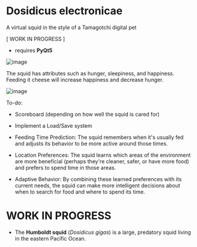 # Dosidicus electronicae
A virtual squid in the style of a Tamagotchi digital pet

[ WORK IN PROGRESS ]

* requires **PyQt5**

![image](https://github.com/ViciousSquid/Dosidicus/assets/161540961/61ffc2e5-b69c-40d4-8a2f-e27c275dfc61)



The squid has attributes such as hunger, sleepiness, and happiness.  
Feeding it cheese will increase happiness and decrease hunger.

![image](https://github.com/ViciousSquid/Dosidicus/assets/161540961/f2b468c8-e6a7-46bd-8948-8098cb23aa3a)


To-do:

* Scoreboard (depending on how well the squid is cared for)

* Implement a Load/Save system

* Feeding Time Prediction: The squid remembers when it's usually fed and adjusts its behavior to be more active around those times.

* Location Preferences: The squid learns which areas of the environment are more beneficial (perhaps they're cleaner, safer, or have more food) and prefers to spend time in those areas.

* Adaptive Behavior: By combining these learned preferences with its current needs, the squid can make more intelligent decisions about when to search for food and where to spend its time.



# WORK IN PROGRESS

* The **Humboldt squid** (*Dosidicus gigas*) is a large, predatory squid living in the eastern Pacific Ocean.

